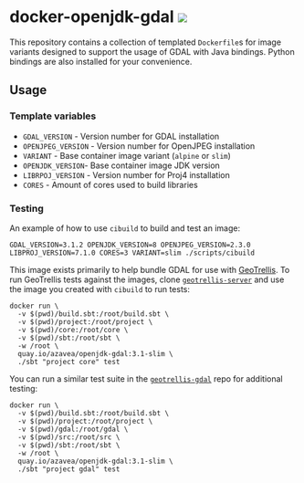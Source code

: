 # docker-openjdk-gdal ![](https://github.com/azavea/docker-openjdk-gdal/workflows/CI/badge.svg)

This repository contains a collection of templated `Dockerfile`s for image variants
designed to support the usage of GDAL with Java bindings. Python bindings
are also installed for your convenience.

## Usage

### Template variables

* `GDAL_VERSION` - Version number for GDAL installation
* `OPENJPEG_VERSION` - Version number for OpenJPEG installation
* `VARIANT` - Base container image variant (`alpine` or `slim`)
* `OPENJDK_VERSION`- Base container image JDK version
* `LIBRPOJ_VERSION` - Version number for Proj4 installation
* `CORES` - Amount of cores used to build libraries

### Testing

An example of how to use `cibuild` to build and test an image:

```
GDAL_VERSION=3.1.2 OPENJDK_VERSION=8 OPENJPEG_VERSION=2.3.0 LIBPROJ_VERSION=7.1.0 CORES=3 VARIANT=slim ./scripts/cibuild
```

This image exists primarily to help bundle GDAL for use with
[GeoTrellis](https://github.com/geotrellis/geotrellis-server). To run GeoTrellis
tests against the images, clone
[`geotrellis-server`](https://github.com/geotrellis/geotrellis-server)
and use the image you created with `cibuild` to run tests:

```
docker run \
  -v $(pwd)/build.sbt:/root/build.sbt \
  -v $(pwd)/project:/root/project \
  -v $(pwd)/core:/root/core \
  -v $(pwd)/sbt:/root/sbt \
  -w /root \
  quay.io/azavea/openjdk-gdal:3.1-slim \
  ./sbt "project core" test
```

You can run a similar test suite in the
[`geotrellis-gdal`](https://github.com/geotrellis/geotrellis-gdal/) repo
for additional testing:

```
docker run \
  -v $(pwd)/build.sbt:/root/build.sbt \
  -v $(pwd)/project:/root/project \
  -v $(pwd)/gdal:/root/gdal \
  -v $(pwd)/src:/root/src \
  -v $(pwd)/sbt:/root/sbt \
  -w /root \
  quay.io/azavea/openjdk-gdal:3.1-slim \
  ./sbt "project gdal" test
```
